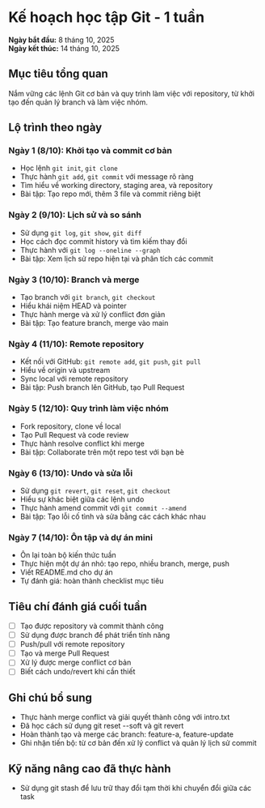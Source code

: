 # Kế hoạch học tập Git - 1 tuần

**Ngày bắt đầu:** 8 tháng 10, 2025  
**Ngày kết thúc:** 14 tháng 10, 2025

## Mục tiêu tổng quan
Nắm vững các lệnh Git cơ bản và quy trình làm việc với repository, từ khởi tạo đến quản lý branch và làm việc nhóm.

## Lộ trình theo ngày

### Ngày 1 (8/10): Khởi tạo và commit cơ bản
- Học lệnh `git init`, `git clone`
- Thực hành `git add`, `git commit` với message rõ ràng
- Tìm hiểu về working directory, staging area, và repository
- Bài tập: Tạo repo mới, thêm 3 file và commit riêng biệt

### Ngày 2 (9/10): Lịch sử và so sánh
- Sử dụng `git log`, `git show`, `git diff`
- Học cách đọc commit history và tìm kiếm thay đổi
- Thực hành với `git log --oneline --graph`
- Bài tập: Xem lịch sử repo hiện tại và phân tích các commit

### Ngày 3 (10/10): Branch và merge
- Tạo branch với `git branch`, `git checkout`
- Hiểu khái niệm HEAD và pointer
- Thực hành merge và xử lý conflict đơn giản
- Bài tập: Tạo feature branch, merge vào main

### Ngày 4 (11/10): Remote repository
- Kết nối với GitHub: `git remote add`, `git push`, `git pull`
- Hiểu về origin và upstream
- Sync local với remote repository
- Bài tập: Push branch lên GitHub, tạo Pull Request

### Ngày 5 (12/10): Quy trình làm việc nhóm
- Fork repository, clone về local
- Tạo Pull Request và code review
- Thực hành resolve conflict khi merge
- Bài tập: Collaborate trên một repo test với bạn bè

### Ngày 6 (13/10): Undo và sửa lỗi
- Sử dụng `git revert`, `git reset`, `git checkout`
- Hiểu sự khác biệt giữa các lệnh undo
- Thực hành amend commit với `git commit --amend`
- Bài tập: Tạo lỗi cố tình và sửa bằng các cách khác nhau

### Ngày 7 (14/10): Ôn tập và dự án mini
- Ôn lại toàn bộ kiến thức tuần
- Thực hiện một dự án nhỏ: tạo repo, nhiều branch, merge, push
- Viết README.md cho dự án
- Tự đánh giá: hoàn thành checklist mục tiêu

## Tiêu chí đánh giá cuối tuần
- [ ] Tạo được repository và commit thành công
- [ ] Sử dụng được branch để phát triển tính năng
- [ ] Push/pull với remote repository
- [ ] Tạo và merge Pull Request
- [ ] Xử lý được merge conflict cơ bản
- [ ] Biết cách undo/revert khi cần thiết

## Ghi chú bổ sung
- Thực hành merge conflict và giải quyết thành công với intro.txt
- Đã học cách sử dụng git reset --soft và git revert
- Hoàn thành tạo và merge các branch: feature-a, feature-update
- Ghi nhận tiến bộ: từ cơ bản đến xử lý conflict và quản lý lịch sử commit

## Kỹ năng nâng cao đã thực hành
- Sử dụng git stash để lưu trữ thay đổi tạm thời khi chuyển đổi giữa các task
